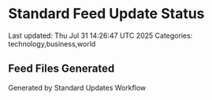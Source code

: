 # Standard Feed Update Status
Last updated: Thu Jul 31 14:26:47 UTC 2025
Categories: technology,business,world

## Feed Files Generated

Generated by Standard Updates Workflow
